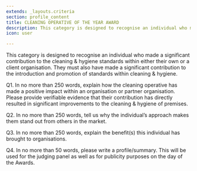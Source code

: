 ```yaml
---
extends: _layouts.criteria
section: profile_content
title: CLEANING OPERATIVE OF THE YEAR AWARD
description: This category is designed to recognise an individual who made a significant contribution to the cleaning & hygiene standards within either their own or a client organisation. They must also have made a significant contribution to the introduction and promotion of standards within cleaning & hygiene.
icon: user

---
```

This category is designed to recognise an individual who made a significant contribution to the cleaning & hygiene standards within either their own or a client organisation. They must also have made a significant contribution to the introduction and promotion of standards within cleaning & hygiene.

Q1. In no more than 250 words, explain how the cleaning operative has made a positive impact within an organisation or partner organisation. Please provide verifiable evidence that their contribution has directly resulted in significant improvements to the cleaning & hygiene of premises. 

Q2. In no more than 250 words, tell us why the individual’s approach makes them stand out from others in the market.

Q3. In no more than 250 words, explain the benefit(s) this individual has brought to organisations.

Q4. In no more than 50 words, please write a profile/summary. This will be used for the judging panel as well as for publicity purposes on the day of the Awards.

